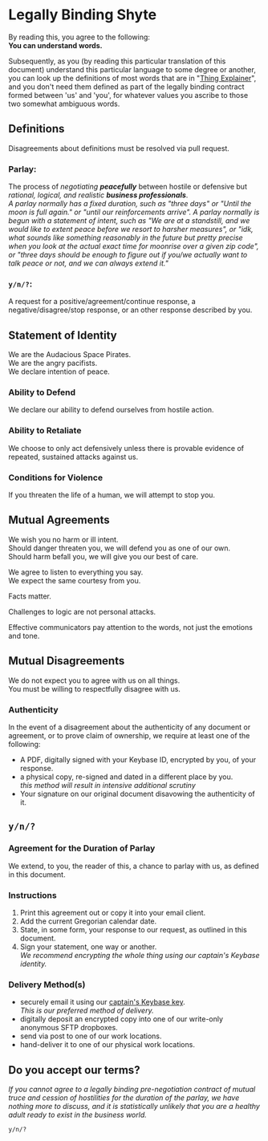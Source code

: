 # Legally Binding Shyte  
By reading this, you agree to the following:  
**You can understand words.**  

Subsequently, as you (by reading this particular translation of this document) understand this particular language to some degree or another, you can look up the definitions of most words that are in "[Thing Explainer](https://xkcd.com/thing-explainer/)", and you don't need them defined as part of the legally binding contract formed between 'us' and 'you', for whatever values you ascribe to those two somewhat ambiguous words.  

## Definitions  
Disagreements about definitions must be resolved via pull request.  

### Parlay:  
The process of _negotiating **peacefully**_ between hostile or defensive but _rational, logical, and realistic **business professionals**_.  
        _A parlay normally has a fixed duration, such as "three days" or "Until the moon is full again." or "until our reinforcements arrive"._
        _A parlay normally is begun with a statement of intent, such as "We are at a standstill, and we would like to extent peace before we resort to harsher measures", or "idk, what sounds like something reasonably in the future but pretty precise when you look at the actual exact time for moonrise over a given zip code", or "three days should be enough to figure out if you/we actually want to talk peace or not, and we can always extend it."_

### `y/n/?`:  
A request for a positive/agreement/continue response, a negative/disagree/stop response, or an other response described by you.

## Statement of Identity  
We are the Audacious Space Pirates.  
We are the angry pacifists.  
We declare intention of peace.  

### Ability to Defend  
We declare our ability to defend ourselves from hostile action.  

### Ability to Retaliate  
We choose to only act defensively unless there is provable evidence of repeated, sustained attacks against us.  

### Conditions for Violence  
If you threaten the life of a human, we will attempt to stop you.  

## Mutual Agreements  
We wish you no harm or ill intent.  
Should danger threaten you, we will defend you as one of our own.  
Should harm befall you, we will give you our best of care.  

We agree to listen to everything you say.  
We expect the same courtesy from you.  

Facts matter.  

Challenges to logic are not personal attacks.  

Effective communicators pay attention to the words, not just the emotions and tone.  

## Mutual Disagreements  
We do not expect you to agree with us on all things.  
You must be willing to respectfully disagree with us.

### Authenticity  
In the event of a disagreement about the authenticity of any document or agreement, or to prove claim of ownership, we require at least one of the following:  
 * A PDF, digitally signed with your Keybase ID, encrypted by you, of your response.  
 * a physical copy, re-signed and dated in a different place by you.  
        _this method will result in intensive additional scrutiny_  
 * Your signature on our original document disavowing the authenticity of it.  

## `y/n/?`
### Agreement for the Duration of Parlay
We extend, to you, the reader of this, a chance to parlay with us, as defined in this document.  

### Instructions  
1) Print this agreement out or copy it into your email client.  
2) Add the current Gregorian calendar date.  
3) State, in some form, your response to our request, as outlined in this document.  
4) Sign your statement, one way or another.  
        _We recommend encrypting the whole thing using our captain's Keybase identity._  


### Delivery Method(s)  
* securely email it using our [captain's Keybase key](mailto:jakimfett@assorted.tech).  
        _This is our preferred method of delivery._  
* digitally deposit an encrypted copy into one of our write-only anonymous SFTP dropboxes.  
* send via post to one of our work locations.  
* hand-deliver it to one of our physical work locations.  

## Do you accept our terms?  
_If you cannot agree to a legally binding pre-negotiation contract of mutual truce and cession of hostilities for the duration of the parlay, we have nothing more to discuss, and it is statistically unlikely that you are a healthy adult ready to exist in the business world._  

`y/n/?`  